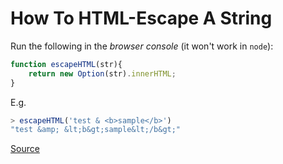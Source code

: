 # How To HTML-Escape A String

Run the following in the *browser console* (it won't work in `node`):

```javascript
function escapeHTML(str){
    return new Option(str).innerHTML;
}
```

E.g.
```javascript
> escapeHTML('test & <b>sample</b>')
"test &amp; &lt;b&gt;sample&lt;/b&gt;"
```

[Source](https://stackoverflow.com/questions/3043775/how-to-escape-html)
